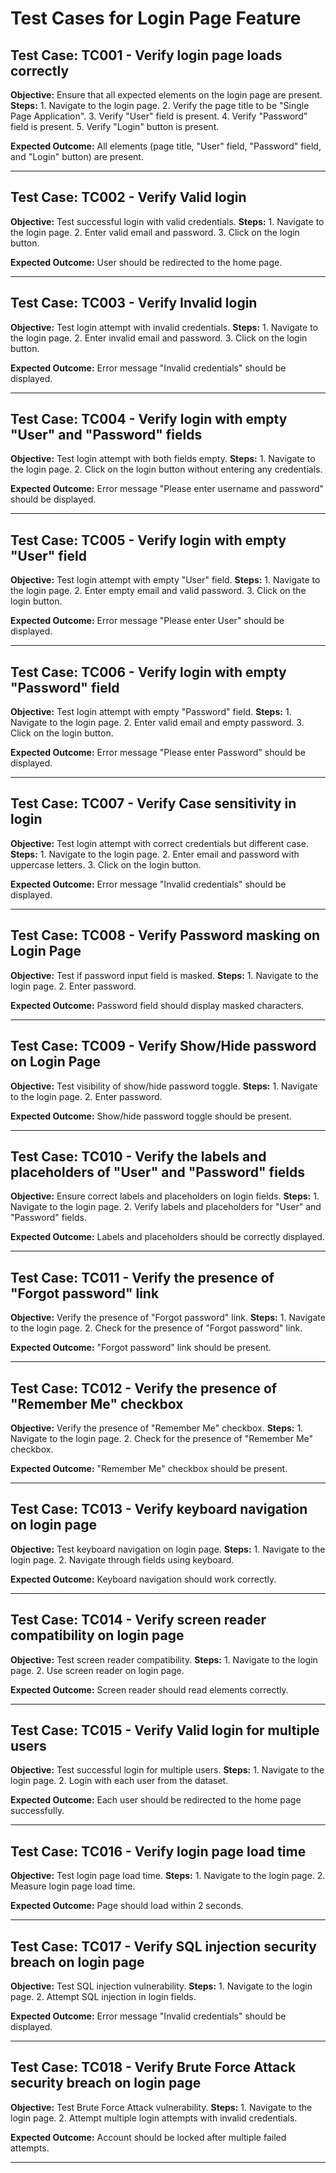 # Test Cases for Login Page Feature

## Test Case: TC001 - Verify login page loads correctly
**Objective:** Ensure that all expected elements on the login page are present.
**Steps:** 
    1. Navigate to the login page.
    2. Verify the page title to be "Single Page Application".
    3. Verify "User" field is present.
    4. Verify "Password" field is present.
    5. Verify "Login" button is present.

**Expected Outcome:** All elements (page title, "User" field, "Password" field, and "Login" button) are present.

---

## Test Case: TC002 - Verify Valid login
**Objective:** Test successful login with valid credentials.
**Steps:** 
    1. Navigate to the login page.
    2. Enter valid email and password.
    3. Click on the login button.

**Expected Outcome:** User should be redirected to the home page.

---

## Test Case: TC003 - Verify Invalid login
**Objective:** Test login attempt with invalid credentials.
**Steps:**
    1. Navigate to the login page.
    2. Enter invalid email and password.
    3. Click on the login button.

**Expected Outcome:** Error message "Invalid credentials" should be displayed.

---

## Test Case: TC004 - Verify login with empty "User" and "Password" fields
**Objective:** Test login attempt with both fields empty.
**Steps:**
    1. Navigate to the login page.
    2. Click on the login button without entering any credentials.

**Expected Outcome:** Error message "Please enter username and password" should be displayed.

---

## Test Case: TC005 - Verify login with empty "User" field
**Objective:** Test login attempt with empty "User" field.
**Steps:**
    1. Navigate to the login page.
    2. Enter empty email and valid password.
    3. Click on the login button.

**Expected Outcome:** Error message "Please enter User" should be displayed.

---

## Test Case: TC006 - Verify login with empty "Password" field
**Objective:** Test login attempt with empty "Password" field.
**Steps:**
    1. Navigate to the login page.
    2. Enter valid email and empty password.
    3. Click on the login button.

**Expected Outcome:** Error message "Please enter Password" should be displayed.

---

## Test Case: TC007 - Verify Case sensitivity in login
**Objective:** Test login attempt with correct credentials but different case.
**Steps:**
    1. Navigate to the login page.
    2. Enter email and password with uppercase letters.
    3. Click on the login button.

**Expected Outcome:** Error message "Invalid credentials" should be displayed.

---

## Test Case: TC008 - Verify Password masking on Login Page
**Objective:** Test if password input field is masked.
**Steps:**
    1. Navigate to the login page.
    2. Enter password.

**Expected Outcome:** Password field should display masked characters.

---

## Test Case: TC009 - Verify Show/Hide password on Login Page
**Objective:** Test visibility of show/hide password toggle.
**Steps:**
    1. Navigate to the login page.
    2. Enter password.

**Expected Outcome:** Show/hide password toggle should be present.

---

## Test Case: TC010 - Verify the labels and placeholders of "User" and "Password" fields
**Objective:** Ensure correct labels and placeholders on login fields.
**Steps:**
    1. Navigate to the login page.
    2. Verify labels and placeholders for "User" and "Password" fields.

**Expected Outcome:** Labels and placeholders should be correctly displayed.

---

## Test Case: TC011 - Verify the presence of "Forgot password" link
**Objective:** Verify the presence of "Forgot password" link.
**Steps:**
    1. Navigate to the login page.
    2. Check for the presence of "Forgot password" link.

**Expected Outcome:** "Forgot password" link should be present.

---

## Test Case: TC012 - Verify the presence of "Remember Me" checkbox
**Objective:** Verify the presence of "Remember Me" checkbox.
**Steps:**
    1. Navigate to the login page.
    2. Check for the presence of "Remember Me" checkbox.

**Expected Outcome:** "Remember Me" checkbox should be present.

---

## Test Case: TC013 - Verify keyboard navigation on login page
**Objective:** Test keyboard navigation on login page.
**Steps:**
    1. Navigate to the login page.
    2. Navigate through fields using keyboard.

**Expected Outcome:** Keyboard navigation should work correctly.

---

## Test Case: TC014 - Verify screen reader compatibility on login page
**Objective:** Test screen reader compatibility.
**Steps:**
    1. Navigate to the login page.
    2. Use screen reader on login page.

**Expected Outcome:** Screen reader should read elements correctly.

---

## Test Case: TC015 - Verify Valid login for multiple users
**Objective:** Test successful login for multiple users.
**Steps:**
    1. Navigate to the login page.
    2. Login with each user from the dataset.

**Expected Outcome:** Each user should be redirected to the home page successfully.

---

## Test Case: TC016 - Verify login page load time
**Objective:** Test login page load time.
**Steps:**
    1. Navigate to the login page.
    2. Measure login page load time.

**Expected Outcome:** Page should load within 2 seconds.

---

## Test Case: TC017 - Verify SQL injection security breach on login page
**Objective:** Test SQL injection vulnerability.
**Steps:**
    1. Navigate to the login page.
    2. Attempt SQL injection in login fields.

**Expected Outcome:** Error message "Invalid credentials" should be displayed.

---

## Test Case: TC018 - Verify Brute Force Attack security breach on login page
**Objective:** Test Brute Force Attack vulnerability.
**Steps:**
    1. Navigate to the login page.
    2. Attempt multiple login attempts with invalid credentials.

**Expected Outcome:** Account should be locked after multiple failed attempts.

---

